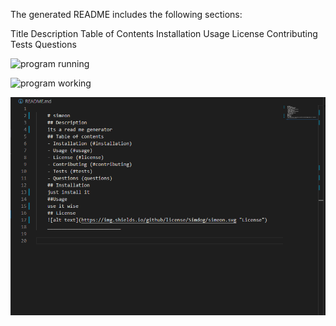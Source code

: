 The generated README includes the following sections:

Title
Description
Table of Contents
Installation
Usage
License
Contributing
Tests
Questions


![program running](assets/appgif.gif)


![program working](asset/workapp.PNG)


![program result](assets/resultapp.PNG)


